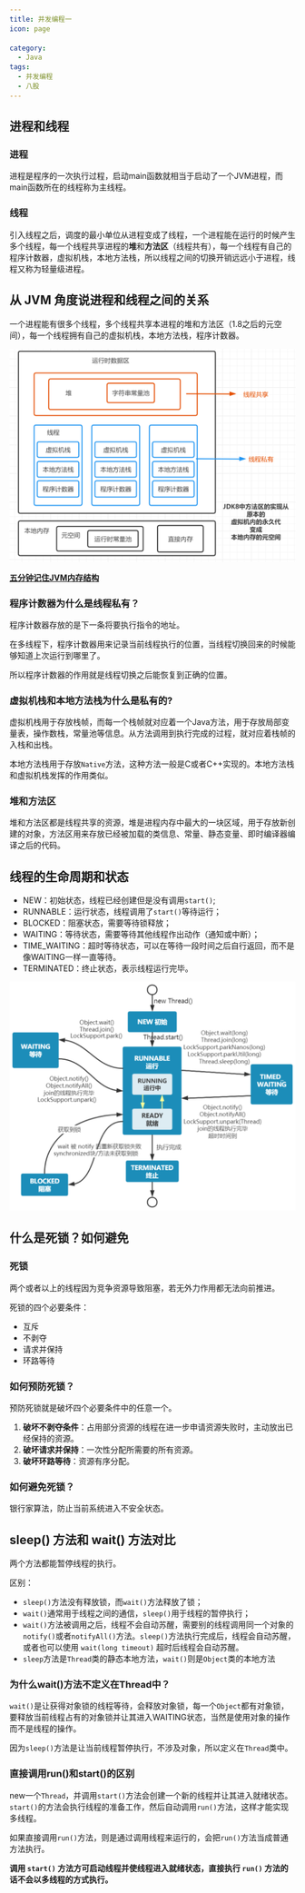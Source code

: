 ```yaml
---
title: 并发编程一
icon: page

category:
  - Java
tags:
  - 并发编程
  - 八股
---
```


## 进程和线程

### 进程

进程是程序的一次执行过程，启动main函数就相当于启动了一个JVM进程，而main函数所在的线程称为主线程。

### 线程

引入线程之后，调度的最小单位从进程变成了线程，一个进程能在运行的时候产生多个线程，每一个线程共享进程的**堆**和**方法区**（线程共有），每一个线程有自己的程序计数器，虚拟机栈，本地方法栈，所以线程之间的切换开销远远小于进程，线程又称为轻量级进程。
<!-- more -->
## 从 JVM 角度说进程和线程之间的关系

一个进程能有很多个线程，多个线程共享本进程的堆和方法区（1.8之后的元空间），每一个线程拥有自己的虚拟机栈，本地方法栈，程序计数器。

![image-20230517134427874](/markdown/image-20230616180622721.png)

[**五分钟记住JVM内存结构**](https://www.bilibili.com/video/BV1Q64y1h7PT/?spm_id_from=333.337.search-card.all.click&vd_source=90bb400ad92a9344bb4c2ca0d7921be7)

###  程序计数器为什么是线程私有？

程序计数器存放的是下一条将要执行指令的地址。

在多线程下，程序计数器用来记录当前线程执行的位置，当线程切换回来的时候能够知道上次运行到哪里了。

所以程序计数器的作用就是线程切换之后能恢复到正确的位置。

### 虚拟机栈和本地方法栈为什么是私有的?

虚拟机栈用于存放栈帧，而每一个栈帧就对应着一个Java方法，用于存放局部变量表，操作数栈，常量池等信息。从方法调用到执行完成的过程，就对应着栈帧的入栈和出栈。

本地方法栈用于存放`Native`方法，这种方法一般是C或者C++实现的。本地方法栈和虚拟机栈发挥的作用类似。

### 堆和方法区

堆和方法区都是线程共享的资源，堆是进程内存中最大的一块区域，用于存放新创建的对象，方法区用来存放已经被加载的类信息、常量、静态变量、即时编译器编译之后的代码。

## 线程的生命周期和状态

- NEW：初始状态，线程已经创建但是没有调用`start()`;
- RUNNABLE：运行状态，线程调用了`start()`等待运行；
- BLOCKED：阻塞状态，需要等待锁释放；
- WAITING：等待状态，需要等待其他线程作出动作（通知或中断）；
- TIME_WAITING：超时等待状态，可以在等待一段时间之后自行返回，而不是像WAITING一样一直等待。
- TERMINATED：终止状态，表示线程运行完毕。

![image-20230517140544893](/markdown/image-20230517140544893.png)



## 什么是死锁？如何避免

### 死锁

两个或者以上的线程因为竞争资源导致阻塞，若无外力作用都无法向前推进。

死锁的四个必要条件：

- 互斥
- 不剥夺
- 请求并保持
- 环路等待

### 如何预防死锁？

预防死锁就是破坏四个必要条件中的任意一个。

1. **破坏不剥夺条件**：占用部分资源的线程在进一步申请资源失败时，主动放出已经保持的资源。
2. **破坏请求并保持**：一次性分配所需要的所有资源。
3. **破坏环路等待**：资源有序分配。

### 如何避免死锁？

银行家算法，防止当前系统进入不安全状态。

## sleep() 方法和 wait() 方法对比

两个方法都能暂停线程的执行。

区别：

- `sleep()`方法没有释放锁，而`wait()`方法释放了锁；
- `wait()`通常用于线程之间的通信，`sleep()`用于线程的暂停执行；
- `wait()`方法被调用之后，线程不会自动苏醒，需要别的线程调用同一个对象的`notify()`或者`notifyAll()`方法。`sleep()`方法执行完成后，线程会自动苏醒，或者也可以使用 `wait(long timeout)` 超时后线程会自动苏醒。
- `sleep`方法是`Thread`类的静态本地方法，`wait()`则是`Object`类的本地方法

### 为什么wait()方法不定义在Thread中？

`wait()`是让获得对象锁的线程等待，会释放对象锁，每一个`Object`都有对象锁，要释放当前线程占有的对象锁并让其进入WAITING状态，当然是使用对象的操作而不是线程的操作。

因为`sleep()`方法是让当前线程暂停执行，不涉及对象，所以定义在`Thread`类中。

### 直接调用run()和start()的区别

new一个`Thread`，并调用`start()`方法会创建一个新的线程并让其进入就绪状态。`start()`的方法会执行线程的准备工作，然后自动调用`run()`方法，这样才能实现多线程。

如果直接调用`run()`方法，则是通过调用线程来运行的，会把`run()`方法当成普通方法执行。

**调用 `start()` 方法方可启动线程并使线程进入就绪状态，直接执行 `run()` 方法的话不会以多线程的方式执行。**

